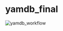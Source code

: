 # yamdb_final
![yamdb_workflow](https://github.com/Amelchenko-Nikita/yamdb_final/workflows/yamdb_workflow/badge.svg)